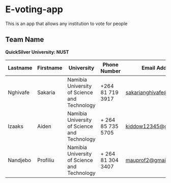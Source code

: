 # E-voting-app
This is an app that allows any institution to vote for people

## Team Name
**QuickSilver University: NUST**

| Lastname | Firstname| University| Phone Number| Email Address|
| ----------- |----------- | ----------- | ----------- | ----------- |
|Nghivafe|Sakaria|Namibia University of Science and Technology| +264 81 719 3917|sakarianghivafe@gmail.com|
|Izaaks|Aiden|Namibia University of Science and Technology|+ 264 85 735 5705|kiddow12345@gmail.com|
|Nandjebo|Profiliu|Namibia University of Science and Technology|+ 264 81 304 3407|mauprof2@gmail.com|

